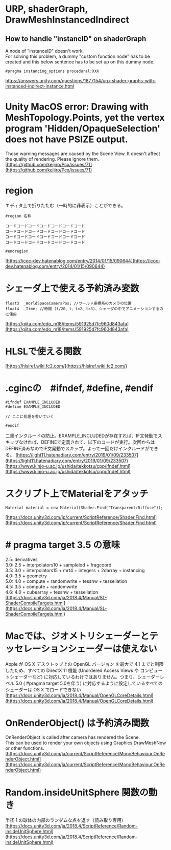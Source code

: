 # URP, shaderGraph, DrawMeshInstancedIndirect
## How to handle "instancID" on shaderGraph
A node of "instanceID" doesn't work.  
For solving this problem, a dummy "custom function node" has to be created and this below sentence has to be set up on this dummy node.
```
#pragma instancing_options procedural:XXX
```
https://answers.unity.com/questions/1877154/urp-shader-graphs-with-instanced-indirect-instance.html


# Unity MacOS error: Drawing with MeshTopology.Points, yet the vertex program 'Hidden/OpaqueSelection' does not have PSIZE output.
Those warning messages are caused by the Scene View. It doesn't affect the quality of rendering. Please ignore them.
[https://github.com/keijiro/Pcx/issues/71](https://github.com/keijiro/Pcx/issues/71)  

# region
エディタ上で折りたたむ（一時的に非表示）ことができる。
```
#region 名称

コードコードコードコードコードコードコード
コードコードコードコードコードコードコード
コードコードコードコードコードコードコード
コードコードコードコードコードコードコード

#endregion
```
[https://icoc-dev.hatenablog.com/entry/2014/01/15/090644](https://icoc-dev.hatenablog.com/entry/2014/01/15/090644)  

# シェーダ上で使える予約済み変数
```
float3	_WorldSpaceCameraPos; //ワールド座標系のカメラの位置
float4	_Time; //時間 (t/20、t、t×2、t×3)、シェーダの中でアニメーションするのに使用

```
[https://qiita.com/edo_m18/items/591925d7fc960d843afa](https://qiita.com/edo_m18/items/591925d7fc960d843afa)

# HLSLで使える関数
[https://hlslref.wiki.fc2.com/](https://hlslref.wiki.fc2.com/)  

# .cgincの　#ifndef, #define, #endif
```
#ifndef EXAMPLE_INCLUDED
#define EXAMPLE_INCLUDED

// ここに処理を書いていく

#endif
```
二重インクルードの防止。EXAMPLE_INCLUDEDが存在すれば、IF文発動でスキップなければ、DEFINEで定義されて、以下のコードが実行。次回からはDEFINE済みなのでIF文発動でスキップ。よって一回だけインクルードができる。
[https://light11.hatenadiary.com/entry/2019/01/09/233507](https://light11.hatenadiary.com/entry/2019/01/09/233507)  
[https://www.kinjo-u.ac.jp/ushida/tekkotsu/cpp/ifndef.html](https://www.kinjo-u.ac.jp/ushida/tekkotsu/cpp/ifndef.html) 

# スクリプト上でMaterialをアタッチ
```
Material material = new Material(Shader.Find("Transparent/Diffuse"));
```
[https://docs.unity3d.com/jp/current/ScriptReference/Shader.Find.html](https://docs.unity3d.com/jp/current/ScriptReference/Shader.Find.html)

# # pragma target 3.5 の意味
2.5: derivatives  
3.0: 2.5 + interpolators10 + samplelod + fragcoord  
3.5: 3.0 + interpolators15 + mrt4 + integers + 2darray + instancing  
4.0: 3.5 + geometry  
5.0: 4.0 + compute + randomwrite + tesshw + tessellation  
4.5: 3.5 + compute + randomwrite  
4.6: 4.0 + cubearray + tesshw + tessellation  
[https://docs.unity3d.com/ja/2018.4/Manual/SL-ShaderCompileTargets.html](https://docs.unity3d.com/ja/2018.4/Manual/SL-ShaderCompileTargets.html)

# Macでは、ジオメトリシェーダーとテッセレーションシェーダーは使えない
Apple が OS X デスクトップ上の OpenGL バージョン を最大で 4.1 までと制限したため、すべての DirectX 11 機能 (Unordered Access Views や コンピュートシェーダーなど) に対応しているわけではありません。つまり、シェーダーレベル 5.0 ( #pragma target 5.0を伴う) に対応するように設定しているすべてのシェーダーは OS X でロードできない
[https://docs.unity3d.com/ja/2018.4/Manual/OpenGLCoreDetails.html](https://docs.unity3d.com/ja/2018.4/Manual/OpenGLCoreDetails.html)

# OnRenderObject() は予約済み関数
OnRenderObject is called after camera has rendered the Scene.  
This can be used to render your own objects using Graphics.DrawMeshNow or other functions. 
[https://docs.unity3d.com/ja/current/ScriptReference/MonoBehaviour.OnRenderObject.html](https://docs.unity3d.com/ja/current/ScriptReference/MonoBehaviour.OnRenderObject.html)

# Random.insideUnitSphere 関数の動き
半径 1 の球体の内部のランダムな点を返す（読み取り専用）
[https://docs.unity3d.com/ja/2018.4/ScriptReference/Random-insideUnitSphere.html](https://docs.unity3d.com/ja/2018.4/ScriptReference/Random-insideUnitSphere.html)
